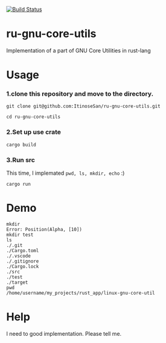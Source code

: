 [![Build Status](https://travis-ci.org/ItinoseSan/ru-gnu-core-utils.svg?branch=master)](https://travis-ci.org/ItinoseSan/ru-gnu-core-utils)
# ru-gnu-core-utils
Implementation of a part of GNU Core Utilities in rust-lang
# Usage
### 1.clone this repository and move to the directory.
```
git clone git@github.com:ItinoseSan/ru-gnu-core-utils.git
```
```
cd ru-gnu-core-utils
```
### 2.Set up use crate
```
cargo build
```
### 3.Run src
 This time, I implemated ```pwd, ls, mkdir, echo``` :)
```
cargo run
```
# Demo
```
mkdir
Error: Position(Alpha, [10])
mkdir test
ls
./.git
./Cargo.toml
./.vscode
./.gitignore
./Cargo.lock
./src
./test
./target
pwd
/home/username/my_projects/rust_app/linux-gnu-core-util
```
# Help
I need to good implementation. Please tell me.
